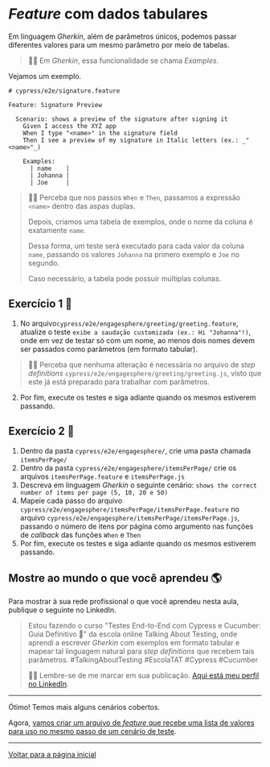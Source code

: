 # _Feature_ com dados tabulares

Em linguagem _Gherkin_, além de parâmetros únicos, podemos passar diferentes valores para um mesmo parâmetro por meio de tabelas.

> 👨‍🏫 Em _Gherkin_, essa funcionalidade se chama _Examples_.

Vejamos um exemplo.

```feature
# cypress/e2e/signature.feature

Feature: Signature Preview

  Scenario: shows a preview of the signature after signing it
    Given I access the XYZ app
    When I type "<name>" in the signature field
    Then I see a preview of my signature in Italic letters (ex.: _"<name>"_)

    Examples:
      | name    |
      | Johanna |
      | Joe     |
```

> 👨‍🏫 Perceba que nos passos `When` e `Then`, passamos a expressão `<name>` dentro das aspas duplas.
>
> Depois, criamos uma tabela de exemplos, onde o nome da coluna é exatamente `name`.
>
> Dessa forma, um teste será executado para cada valor da coluna `name`, passando os valores `Johanna` na primero exemplo e `Joe` no segundo.
>
> Caso necessário, a tabela pode possuir múltiplas colunas.

## Exercício 1 🎯

1. No arquivo`cypress/e2e/engagesphere/greeting/greeting.feature`, atualize o teste `exibe a saudação customizada (ex.: Hi "Johanna"!)`, onde em vez de testar só com um nome, ao menos dois nomes devem ser passados como parâmetros (em formato tabular).

> 👨‍🏫 Perceba que nenhuma alteração é necessária no arquivo de _step definitions_ `cypress/e2e/engagesphere/greeting/greeting.js`, visto que este já está preparado para trabalhar com parâmetros.

2. Por fim, execute os testes e siga adiante quando os mesmos estiverem passando.

## Exercício 2 🎯

1. Dentro da pasta `cypress/e2e/engagesphere/`, crie uma pasta chamada `itemsPerPage/`
2. Dentro da pasta `cypress/e2e/engagesphere/itemsPerPage/` crie os arquivos `itemsPerPage.feature` e `itemsPerPage.js`
3. Descreva em linguagem _Gherkin_ o seguinte cenário: `shows the correct number of items per page (5, 10, 20 e 50)`
4. Mapeie cada passo do arquivo `cypress/e2e/engagesphere/itemsPerPage/itemsPerPage.feature` no arquivo `cypress/e2e/engagesphere/itemsPerPage/itemsPerPage.js`, passando o número de itens por página como argumento nas funções de _callback_ das funções `When` e `Then`
5. Por fim, execute os testes e siga adiante quando os mesmos estiverem passando.

## Mostre ao mundo o que você aprendeu 🌎

Para mostrar à sua rede profissional o que você aprendeu nesta aula, publique o seguinte no LinkedIn.

> Estou fazendo o curso "Testes End-to-End com Cypress e Cucumber: Guia Definitivo 🥒" da escola online Talking About Testing, onde aprendi a escrever _Gherkin_ com exemplos em formato tabular e mapear tal linguagem natural para _step definitions_ que recebem tais parâmetros. #TalkingAboutTesting #EscolaTAT #Cypress #Cucumber
>
> 👨‍🏫 Lembre-se de me marcar em sua publicação. [Aqui está meu perfil no LinkedIn](https://www.linkedin.com/in/walmyr-lima-e-silva-filho).

___

Ótimo! Temos mais alguns cenários cobertos.

Agora, [vamos criar um arquivo de _feature_ que recebe uma lista de valores para uso no mesmo passo de um cenário de teste](./6.md).

___

[Voltar para a página inicial](../README.md)
